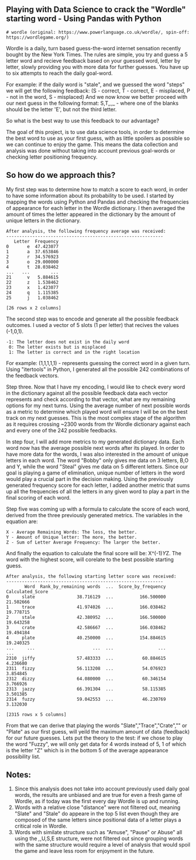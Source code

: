 Playing with Data Science to crack the "Wordle" starting word - Using Pandas with Python
--------------------------------------------------------------------------------------------------
```
# wordle (original: https://www.powerlanguage.co.uk/wordle/, spin-off: https://wordlegame.org/)
```

Wordle is a daily, turn based guess-the-word internet sensation recently bought by the New York Times.
The rules are simple, you try and guess a 5 letter word and recieve feedback based on your guessed word, letter by letter, slowly providing you with more data for further guesses. You have up to six attempts to reach the daily goal-word.

For example: if the daily word is "stale", and we guessed the word "steps" we will get the following feedback:
(S - correct, T - correct, E - misplaced, P - not in the word, S - misplaced)
And we now know we better proceed with our next guess in the following format:
S,T,_,_,_ - where one of the blanks should be the letter 'E', but not the third letter.

So what is the best way to use this feedback to our advantage?

The goal of this project, is to use data science tools, in order to determine the best word to use as your first guess, with as little spoilers as possible so we can continue to enjoy the game. This means the data collection and analysis was done without taking into account previous goal-words or checking letter positioning frequency.

So how do we approach this?
--------------------------------------------------------------------------------------------------

My first step was to determine how to match a score to each word, in order to have some information about its probability to be used. I started by mapping the words using Python and Pandas and checking the frequencies of appearance for each letter in the Wordle dictionary. I then averaged the amount of times the letter appeared in the dictionary by the amount of unique letters in the dictionary.

```
After analysis, the following frequency average was received:
------------------------------------------------------------
   Letter  Frequency
0       e  47.423077
1       a  37.653846
2       r  34.576923
3       o  29.000000
4       t  28.038462
...   ...        ...
21      v   5.884615
22      z   1.538462
23      x   1.423077
24      q   1.115385
25      j   1.038462

[26 rows x 2 columns]
```

The second step was to encode and generate all the possible feedback outcomes. I used a vector of 5 slots (1 per letter) that recives the values (-1,0,1).
```
-1: The letter does not exist in the daily word
 0: The letter exists but is misplaced
 1: The letter is correct and in the right location
 ```
 
For example: (1,1,1,1,1) - represents guessing the correct word in a given turn.
Using "itertools" in Python, I generated all the possible 242 combinations of the feedback vectors.
 
Step three. Now that I have my encoding, I would like to check every word in the dictionary against all the possible feedback data each vector represents and check according to that vector, what are my remaining options for my next turns. Using the average number of next possible words as a metric to determine which played word will ensure I will be on the best track on my next guesses. This is the most complex stage of the algorithm as it requires crossing ~2300 words from thr Wordle dictionary against each and every one of the 242 possible feedbacks.

In step four, I will add more metrics to my generated dictionary data. Each word now has the average possible next words after its played. In order to have more data for the words, I was also interested in the amount of unique letters in each word. The word "Bobby" only gives me data on 3 letters, B,O and Y, while the word "Steal" gives me data on 5 different letters. Since our goal is playing a game of elimination, unique number of letters in the word would play a crucial part in the decision making. Using the previously generated frequency score for each letter, I added another metric that sums up all the frequencies of all the letters in any given word to play a part in the final scoring of each word.

Step five was coming up with a formula to calculate the score of each word, derived from the three previously generated metrics.
The variables in the equation are:
```
X - Average Remaining Words: The less, the better.
Y - Amount of Unique letter: The more, the better.
Z - Sum of Letter Average Frequency: The larger the better.
```

And finally the equation to calculate the final score will be: X^(-1)*Y*Z. The word with the highest score, will corelate to the best possible starting guess.

```
After analysis, the following starting letter score was received:
------------------------------------------------------------
       Word  Rank_by_remaining words  ...  Score_by_frequency  Calculated_Score
0     slate                38.716129  ...          166.500000         21.502666
1     trace                41.974026  ...          166.038462         19.778715
2     stale                42.380952  ...          166.500000         19.643258
3     crate                42.586667  ...          166.038462         19.494184
4     plate                40.250000  ...          154.884615         19.240325
...     ...                      ...  ...                 ...               ...
2310  jiffy                57.483333  ...           60.884615          4.236680
2311  fizzy                56.113208  ...           54.076923          3.854845
2312  dizzy                64.080000  ...           60.346154          3.766926
2313  jazzy                66.391304  ...           58.115385          3.501385
2314  fuzzy                59.042553  ...           46.230769          3.132030

[2315 rows x 5 columns]
```
From that we can derive that playing the words "Slate","Trace","Crate","" or "Plate" as our first guess, will yeild the maximum amount of data (feedback) for our future guesses. Lets put the theory to the test: if we chose to play the word "Fuzzy", we will only get data for 4 words instead of 5, 1 of which is the letter "Z" which is in the bottom 5 of the average appearance possibility list.

Notes:
---------------------------------------------------------------------------------------------------
1) Since this analysis does not take into account previously used daily goal words, the results are unbiased and are true for even a fresh game of Wordle, as if today was the first every day Wordle is up and running.
2) Words with a relative close "distance" were not filtered out, meaning "Slate" and "Stale" do appeare in the top 5 list even though they are composed of the same letters since positional data of a letter plays a critical role in Wordle.
3) Words with similate structure such as "Amuse", "Pause" or Abuse" all using the _,_,U,S,E structure, were not filtered out since grouping words with the same structure would require a level of analysis that would spoil the game and leave less room for enjoyment in the future.
